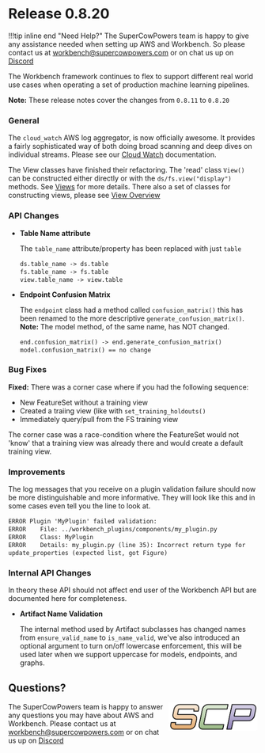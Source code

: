 # Release 0.8.20

!!!tip inline end "Need Help?"
    The SuperCowPowers team is happy to give any assistance needed when setting up AWS and Workbench. So please contact us at [workbench@supercowpowers.com](mailto:workbench@supercowpowers.com) or on chat us up on [Discord](https://discord.gg/WHAJuz8sw8) 

The Workbench framework continues to flex to support different real world use cases when operating a set of production machine learning pipelines.

**Note:** These release notes cover the changes from `0.8.11` to `0.8.20`


### General
The `cloud_watch` AWS log aggregator, is now officially awesome. It provides a fairly sophisticated way of both doing broad scanning and deep dives on individual streams. Please see our [Cloud Watch](../../cloudwatch/index.md) documentation.

The View classes have finished their refactoring. The 'read' class `View()` can be constructed either directly or with the `ds/fs.view("display")` methods. See [Views](../../api_classes/views.md) for more details. There also a set of classes for constructing views, please see [View Overview](../../core_classes/views/overview.md)

### API Changes

- **Table Name attribute**
    
    The `table_name` attribute/property has been replaced with just `table`

	```
	ds.table_name -> ds.table
	fs.table_name -> fs.table
	view.table_name -> view.table
	```
	
- **Endpoint Confusion Matrix**
    
    The `endpoint` class had a method called `confusion_matrix()` this has been renamed to the more descriptive `generate_confusion_matrix()`. **Note:** The model method, of the same name, has NOT changed.
    
    ```
    end.confusion_matrix() -> end.generate_confusion_matrix()
    model.confusion_matrix() == no change
    ``` 
	
### Bug Fixes
**Fixed:** There was a corner case where if you had the following sequence:

- New FeatureSet without a training view
- Created a traiing view (like with `set_training_holdouts()` 
- Immediately query/pull from the FS training view

The corner case was a race-condition where the FeatureSet would not 'know' that a training view was already there and would create a default training view.
 
### Improvements
The log messages that you receive on a plugin validation failure should now be more distinguishable and more informative. They will look like this and in some cases even tell you the line to look at.

```
ERROR Plugin 'MyPlugin' failed validation:
ERROR 	 File: ../workbench_plugins/components/my_plugin.py
ERROR 	 Class: MyPlugin
ERROR 	 Details: my_plugin.py (line 35): Incorrect return type for update_properties (expected list, got Figure)
```

### Internal API Changes
In theory these API should not affect end user of the Workbench API but are documented here for completeness.

- **Artifact Name Validation**
  
   The internal method used by Artifact subclasses has changed names from `ensure_valid_name` to `is_name_valid`, we've also introduced an optional argument to turn on/off lowercase enforcement, this will be used later when we support uppercase for models, endpoints, and graphs.

## Questions?
<img align="right" src="../../../images/scp.png" width="180">

The SuperCowPowers team is happy to answer any questions you may have about AWS and Workbench. Please contact us at [workbench@supercowpowers.com](mailto:workbench@supercowpowers.com) or on chat us up on [Discord](https://discord.gg/WHAJuz8sw8) 


